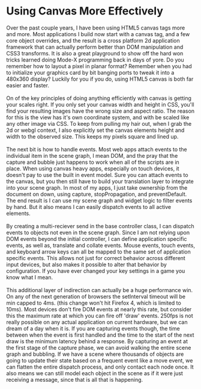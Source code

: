 Using Canvas More Effectively
=============================

Over the past couple years, I have been using HTML5 canvas tags more and more. Most applications I build now start with a canvas tag, and a few core object overrides, and the result is a cross platform 2d application framework that can actually perform better than DOM manipulation and CSS3 transforms. It is also a great playground to show off the hard won tricks learned doing Mode-X programming back in days of yore. Do you remember how to layout a pixel in planar format?  Remember when you had to initialize your graphics card by bit banging ports to tweak it into a 480x360 display?  Luckily for you if you do, using HTML5 canvas is both far easier and faster. <br><br>On of the key principles of doing anything efficiently with canvas is getting your scales right. If you only set your canvas width and height in CSS, you&#39;ll find your resulting images have the wrong size and aspect ratio. The reason for this is the view has it&#39;s own coordinate system, and with be scaled like any other image via CSS. To keep from pulling my hair out, when I grab the 2d or webgl context, I also explicitly set the canvas elements height and width to the observed size. This keeps my pixels square and lined up. <br><br>The next bit is how to handle events. Most web apps attach events to the individual item in the scene graph, I mean DOM, and the pray that the capture and bubble just happens to work when all of the scripts are in place. When using canvas heavy apps, especially on touch devices, it doesn&#39;t pay to use the built in event model. Sure you can attach events to the canvas, but you then still have to build your translation layer to integrate into your scene graph. In most of my apps, I just take ownership from the document on down, using capture, stopPropagation, and preventDefault. The end result is I can use my scene graph and widget logic to filter events by hand. But it also means I can easily dispatch events to all active elements.<br><br>By creating a multi-reciever send in the base controller class, I can dispatch events to objects not even in the scene graph. Since I am not relying upon DOM events beyond the initial controller, I can define application specific events, as well as, translate and collate events. Mouse events, touch events, and keyboard arrow keys can all be mapped to the same set of application specific events. This allows not just for correct behavior across different input devices, but also makes it possible to alter that behavior by configuration. If you have ever changed your key settings in a game you know what I mean. <br><br>This additional layer of indirection can actually be a huge performance win. On any of the next generation of browsers the setInterval timeout will be min capped to 4ms. (this change won&#39;t hit Firefox 4, which is limited to 10ms). Most devices don&#39;t fire DOM events at nearly this rate, but consider this the maximum rate at which you can fire off &#39;draw&#39; events. 250fps is not really possible on any actual application on current hardware, but we can dream of a day when it is. If you are capturing events though, the time between when the event is first handled and the time to the start of the next draw is the minimum latency behind a response. By capturing an event at the first stage of the capture phase, we can avoid walking the entire scene graph and bubbling. If we have a scene where thousands of objects are going to update their state based on a frequent event like a move event, we can flatten the entire dispatch process, and only contact each node once.   It also means we can still model each object in the scene as if it were just receiving a message, since that is all that is happening. <br><br>